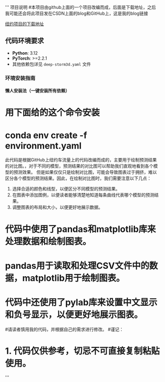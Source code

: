 '''
项目说明
#本项目由github上面的一个项目改编而成，后面是下载地址，之后我可能还会将此项目发在CSDN上面的blog和GitHub上，这是我的blog链接

[纽约项目的下载地址](https://github.com/Yankun168/NYCtrafficFlowPrediction "最新版本下载")

## 代码环境要求

- **Python**: 3.12
- **PyTorch**: >=2.2.1
- 其他依赖包详见 `deep-storm3d.yaml` 文件

### 环境安装指南

#### 懒人安装法（一键安装所有依赖）
# 用下面给的这个命令安装
# conda env create -f environment.yaml



此代码是根据GitHub上纽约车流量上的代码改编而成的，主要用于绘制预测结果的对比图。，对于不同的模型，预测结果的对比图可以帮助我们直观地看到各个模型的预测效果。
但是如果仅仅只是绘制对比图，可能会导致图表过于拥挤，难以区分各个模型的预测结果。因此，在绘制对比图时，我们需要注意以下几点：
1. 选择合适的颜色和线型，以便区分不同模型的预测结果。
2. 在图表中添加图例，以便读者能够清楚地知道每条曲线代表哪个模型的预测结果。
3. 调整图表的布局和大小，以便更好地展示数据。

# 代码中使用了pandas和matplotlib库来处理数据和绘制图表。
# pandas用于读取和处理CSV文件中的数据，matplotlib用于绘制图表。
# 代码中还使用了pylab库来设置中文显示和负号显示，以便更好地展示图表。

#请读者慎用我的代码，并根据自己的需求进行修改。
#谨记：
# 1. 代码仅供参考，切忌不可直接复制粘贴使用。
'''
